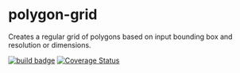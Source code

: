 # polygon-grid

Creates a regular grid of polygons based on input bounding box and resolution or dimensions.

[![build badge](https://github.com/sgoodm/python-polygon-grid/actions/workflows/test-with-coverage.yml/badge.svg)](https://github.com/sgoodm/python-polygon-grid/actions/workflows/test-and-coverage.yml)
[![Coverage Status](https://coveralls.io/repos/github/sgoodm/python-polygon-grid/badge.svg?branch=master)](https://coveralls.io/github/sgoodm/python-polygon-grid?branch=master)
<!-- [![Downloads](https://static.pepy.tech/personalized-badge/polygongrid?period=total&units=international_system&left_color=lightgrey&right_color=brightgreen&left_text=Downloads)](https://pepy.tech/project/polygongrid) -->

